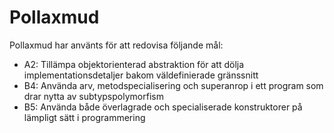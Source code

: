 Pollaxmud
=========

Pollaxmud har använts för att redovisa följande mål:
 - A2: Tillämpa objektorienterad abstraktion för att dölja implementationsdetaljer bakom väldefinierade gränssnitt
 - B4: Använda arv, metodspecialisering och superanrop i ett program som drar nytta av subtypspolymorfism
 - B5: Använda både överlagrade och specialiserade konstruktorer på lämpligt sätt i programmering